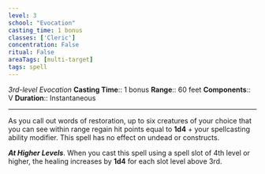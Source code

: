 ```yaml
---
level: 3
school: "Evocation"
casting_time: 1 bonus
classes: ['Cleric']
concentration: False
ritual: False
areaTags: [multi-target]
tags: spell
---
```


_3rd-level Evocation_
**Casting Time**:: 1 bonus
**Range**:: 60 feet
**Components**:: V
**Duration**:: Instantaneous

---

As you call out words of restoration, up to six creatures of your choice that you can see within range regain hit points equal to **1d4** + your spellcasting ability modifier. This spell has no effect on undead or constructs.


**_At Higher Levels_**. When you cast this spell using a spell slot of 4th level or higher, the healing increases by **1d4** for each slot level above 3rd.


